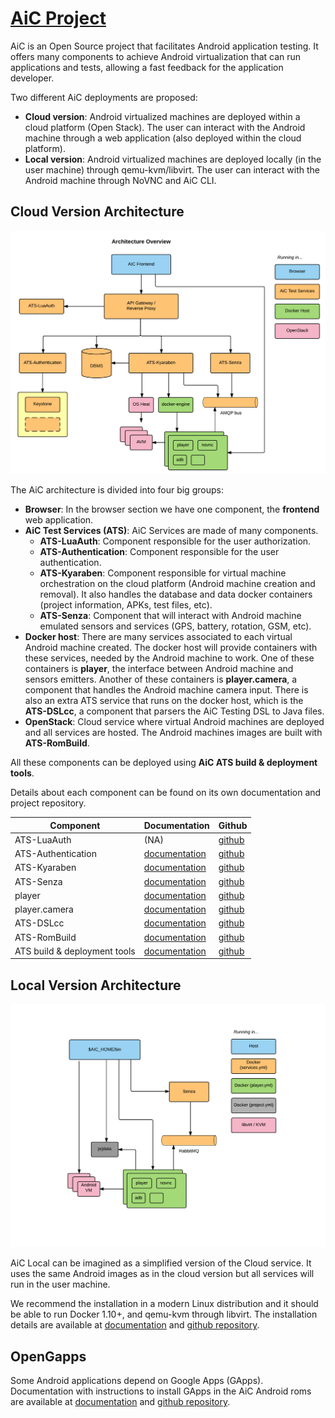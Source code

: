 # [AiC Project](https://aic-project.github.io)

<!---
Android is an Open Source operating system developed by Google. It
was at first targeted to mobile devices but Today it is present, as
well, on televisions and watches. Leader on the mobile market, Android
is present in
[in more than 14 billion devices [Callaham, John. September 29, 2015.]](http://www.androidcentral.com/google-says-there-are-now-14-billion-active-android-devices-worldwide)
and it has more than
[2 million applications [AppBrain. January 16, 2017.]](http://www.appbrain.com/stats/number-of-android-apps).
-->

AiC is an Open Source project that facilitates Android application
testing. It offers many components to achieve Android virtualization
that can run applications and tests, allowing a fast feedback for the
application developer.

Two different AiC deployments are proposed:

* **Cloud version**: Android virtualized machines are deployed
within a cloud platform (Open Stack). The user can interact
with the Android machine through a web application (also deployed
within the cloud platform).
* **Local version**: Android virtualized machines are deployed locally
(in the user machine) through qemu-kvm/libvirt. The user can interact
with the Android machine through NoVNC and AiC CLI.

## Cloud Version Architecture

![AiC Cloud architecture overview](img/aic-cloud-overview.png)

The AiC architecture is divided into four big groups:

* **Browser**: In the browser section we have one component, the **frontend** web application.
* **AiC Test Services (ATS)**: AiC Services are made of many components.
	* **ATS-LuaAuth**: Component responsible for the user authorization.
	* **ATS-Authentication**: Component responsible for the user authentication.
	* **ATS-Kyaraben**: Component responsible for virtual machine orchestration on the cloud platform (Android machine creation and removal). It also handles the database and data docker containers (project information, APKs, test files, etc).
	* **ATS-Senza**: Component that will interact with Android machine emulated sensors and services (GPS, battery, rotation, GSM, etc).
* **Docker host**: There are many services associated to each virtual Android machine created.
  The docker host will provide containers with these services, needed by the Android machine to work.
  One of these containers is **player**, the interface between Android machine and sensors emitters.
	Another of these containers is **player.camera**, a component that handles the Android machine camera input.
	There is also an extra ATS service that runs on the docker host, which is the **ATS-DSLcc**, a component that parsers the AiC Testing DSL to Java files.
* **OpenStack**: Cloud service where virtual Android machines are
deployed and all services are hosted. The Android machines images are
built with **ATS-RomBuild**.

All these components can be deployed using **AiC ATS build & deployment tools**.

Details about each component can be found on its own documentation and
project repository.

Component | Documentation | Github
---------- | --------------- | ----------------
ATS-LuaAuth | (NA) | [github](https://github.com/AiC-Project/ats.authorization)
ATS-Authentication | [documentation](sub/ats.authentication/) | [github](https://github.com/AiC-Project/ats.authentication)
ATS-Kyaraben | [documentation](sub/ats.kyaraben/) | [github](https://github.com/AiC-Project/ats.authorization)
ATS-Senza |  [documentation](sub/ats.senza/) | [github](https://github.com/AiC-Project/ats.senza)
player | [documentation](sub/player/) | [github](https://github.com/AiC-Project/player)
player.camera | [documentation](sub/player.camera/) | [github](https://github.com/AiC-Project/player.camera)
ATS-DSLcc | [documentation](sub/ats.dslcc/) | [github](https://github.com/AiC-Project/ats.dslcc)
ATS-RomBuild | [documentation](sub/ats.rombuild/) | [github](https://github.com/AiC-Project/ats.rombuild)
ATS build & deployment tools | [documentation](sub/ats.aic/) | [github](https://github.com/AiC-Project/ats.aic)

## Local Version Architecture

![AiC Local architecture overview](img/aic-local-overview.png)

AiC Local can be imagined as a simplified version of the Cloud
service. It uses the same Android images as in the cloud version but
all services will run in the user machine.

We recommend the installation in a modern Linux distribution and it
should be able to run Docker 1.10+, and qemu-kvm through libvirt. The
installation details are available at
[documentation](sub/local-aic/)
and
[github repository](https://github.com/AiC-Project/local-aic).

## OpenGapps

Some Android applications depend on Google Apps (GApps).
Documentation with instructions to install GApps in the AiC Android
roms are available at
[documentation](sub/ats.gapps/)
and
[github repository](https://github.com/AiC-Project/ats.gapps).

<!---
## License & Copyright

TODO
-->

